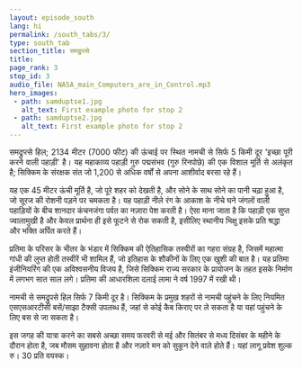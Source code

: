 ```yaml
---
layout: episode_south
lang: hi
permalink: /south_tabs/3/
type: south_tab
section_title: समद्रुप्त्से
title: 
page_rank: 3
stop_id: 3
audio_file: NASA_main_Computers_are_in_Control.mp3
hero_images:
 - path: samduptse1.jpg
   alt_text: First example photo for stop 2
 - path: samduptse2.jpg
   alt_text: First example photo for stop 2
---
```


<p style="text-align: justify;"> 
समद्रुप्त्से हिल; 2134 मीटर (7000 फीट) की ऊंचाई पर स्थित नामची से सिर्फ 5 किमी दूर 'इच्छा पूरी करने वाली पहाड़ी' है। यह महाकाव्य पहाड़ी गुरु पद्मसंभव (गुरु रिनपोछे) की एक विशाल मूर्ति से अलंकृत है; सिक्किम के संरक्षक संत जो 1,200 से अधिक वर्षों से अपना आशीर्वाद बरसा रहे हैं।

यह एक 45 मीटर ऊंची मूर्ति है, जो पूरे शहर को देखती है, और सोने के साथ सोने का पानी चढ़ा हुआ है, जो सूरज की रोशनी पड़ने पर चमकता है। यह पहाड़ी नीले रंग के आकाश के नीचे घने जंगलों वाली पहाड़ियों के बीच शानदार कंचनजंगा पर्वत का नज़ारा पेश करती है। ऐसा माना जाता है कि पहाड़ी एक सुप्त ज्वालामुखी है और केवल प्रार्थना ही इसे फूटने से रोक सकती है, इसीलिए स्थानीय भिक्षु इसके प्रति श्रद्धा और भक्ति अर्पित करते हैं।

प्रतिमा के परिसर के भीतर के भंडार में सिक्किम की ऐतिहासिक तस्वीरों का गहरा संग्रह है, जिसमें महात्मा गांधी की लुप्त होती तस्वीरें भी शामिल हैं, जो इतिहास के शौकीनों के लिए एक खुशी की बात है। यह प्रतिमा इंजीनियरिंग की एक अविश्वसनीय विजय है, जिसे सिक्किम राज्य सरकार के प्रायोजन के तहत इसके निर्माण में लगभग सात साल लगे। प्रतिमा की आधारशिला दलाई लामा ने वर्ष 1997 में रखी थी।

नामची से समद्रुपसे हिल सिर्फ 7 किमी दूर है। सिक्किम के प्रमुख शहरों से नामची पहुंचने के लिए नियमित एसएसआरटीसी बसें/साझा टैक्सी उपलब्ध हैं, जहां से कोई कैब किराए पर ले सकता है या यहां पहुंचने के लिए बस से जा सकता है।

इस जगह की यात्रा करने का सबसे अच्छा समय फरवरी से मई और सितंबर से मध्य दिसंबर के महीने के दौरान होता है, जब मौसम सुहावना होता है और नज़ारे मन को सुकून देने वाले होते हैं। यहां लागू प्रवेश शुल्क रु। 30 प्रति वयस्क।</p>
